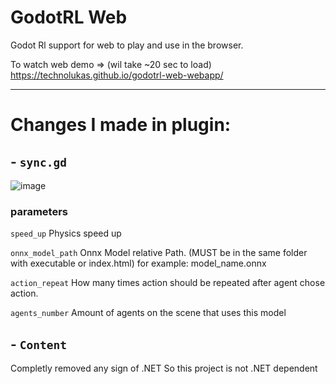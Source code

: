 # GodotRL Web

Godot Rl support for web to play and use in the browser.

To watch web demo => (wil take ~20 sec to load) https://technolukas.github.io/godotrl-web-webapp/

---

# Changes I made in plugin:
## - `sync.gd`

![image](https://github.com/TechnoLukas/godotrl-web/assets/110934679/d3c9bbef-0b05-44b5-b48d-83acc8fadd80)


### parameters

`speed_up`
Physics speed up

`onnx_model_path`
Onnx Model relative Path. (MUST be in the same folder with executable or index.html) for example: model_name.onnx

`action_repeat`
How many times action should be repeated after agent chose action.

`agents_number`
Amount of agents on the scene that uses this model

## - `Content`
Completly removed any sign of .NET
So this project is not .NET dependent

